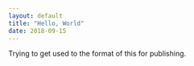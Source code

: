 ```yaml
---
layout: default
title: "Hello, World"
date: 2018-09-15
---
```


Trying to get used to the format of this for publishing.
